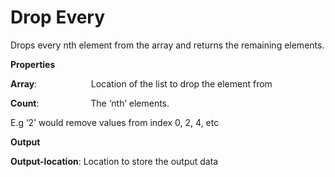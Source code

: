 # Drop Every

Drops every nth element from the array and returns the remaining elements.

 **Properties**
 

**Array**:                      Location of the list to drop the element from

**Count**:                     The ‘nth’ elements.

E.g ‘2’ would remove values from index 0, 2, 4, etc

 **Output**
 

**Output-location**: Location to store the output data